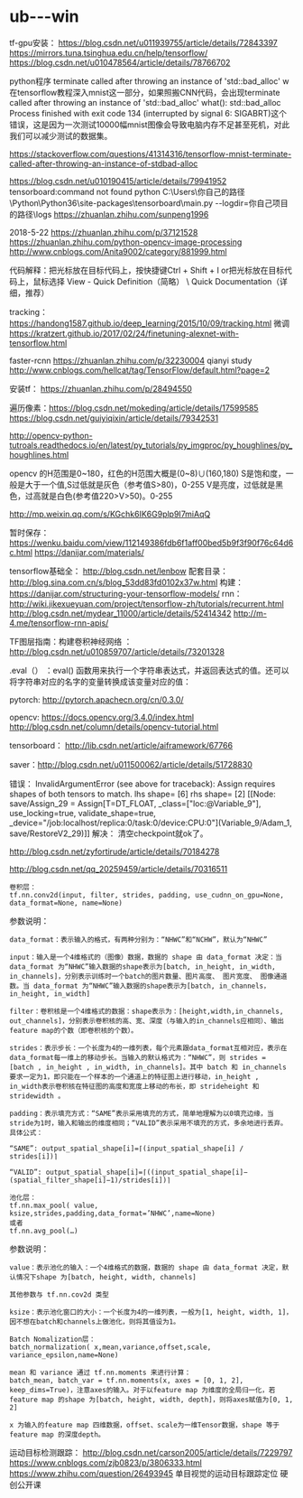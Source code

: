 # ub---win

tf-gpu安装： https://blog.csdn.net/u011939755/article/details/72843397
            https://mirrors.tuna.tsinghua.edu.cn/help/tensorflow/
            https://blog.csdn.net/u010478564/article/details/78766702


python程序 terminate called after throwing an instance of 'std::bad_alloc' w
在tensorflow教程深入mnist这一部分，如果照搬CNN代码，会出现terminate called after throwing an instance of 'std::bad_alloc'   what():  std::bad_alloc  Process finished with exit code 134 (interrupted by signal 6: SIGABRT)这个错误，这是因为一次测试10000幅mnist图像会导致电脑内存不足甚至死机，对此我们可以减少测试的数据集。

https://stackoverflow.com/questions/41314316/tensorflow-mnist-terminate-called-after-throwing-an-instance-of-stdbad-alloc

https://blog.csdn.net/u010190415/article/details/79941952
tensorboard:command not found 
python  C:\Users\你自己的路径\Python\Python36\site-packages\tensorboard\main.py --logdir=你自己项目的路径\logs
https://zhuanlan.zhihu.com/sunpeng1996



2018-5-22  https://zhuanlan.zhihu.com/p/37121528   https://zhuanlan.zhihu.com/python-opencv-image-processing
           http://www.cnblogs.com/Anita9002/category/881999.html


代码解释：把光标放在目标代码上，按快捷键Ctrl + Shift + I  or把光标放在目标代码上，鼠标选择 View - Quick Definition（简略） \ Quick Documentation（详细，推荐）


tracking： https://handong1587.github.io/deep_learning/2015/10/09/tracking.html
微调 https://kratzert.github.io/2017/02/24/finetuning-alexnet-with-tensorflow.html

faster-rcnn https://zhuanlan.zhihu.com/p/32230004
qianyi study http://www.cnblogs.com/hellcat/tag/TensorFlow/default.html?page=2

安装tf： https://zhuanlan.zhihu.com/p/28494550

遍历像素：https://blog.csdn.net/mokeding/article/details/17599585
        https://blog.csdn.net/guiyiqixin/article/details/79342531

http://opencv-python-tutroals.readthedocs.io/en/latest/py_tutorials/py_imgproc/py_houghlines/py_houghlines.html


opencv 的H范围是0~180，红色的H范围大概是(0~8)∪(160,180) 
S是饱和度，一般是大于一个值,S过低就是灰色（参考值S>80)，0-255
V是亮度，过低就是黑色，过高就是白色(参考值220>V>50)。0-255




http://mp.weixin.qq.com/s/KGchk6IK6G9plp9I7miAqQ

暂时保存： https://wenku.baidu.com/view/112149386fdb6f1aff00bed5b9f3f90f76c64d6c.html
	https://danijar.com/materials/


tensorflow基础全： http://blog.csdn.net/lenbow
        配套目录： http://blog.sina.com.cn/s/blog_53dd83fd0102x37w.html
	构建： https://danijar.com/structuring-your-tensorflow-models/
rnn： http://wiki.jikexueyuan.com/project/tensorflow-zh/tutorials/recurrent.html
     http://blog.csdn.net/mydear_11000/article/details/52414342
     http://m-4.me/tensorflow-rnn-apis/
 
 TF图层指南：构建卷积神经网络 ： http://blog.csdn.net/u010859707/article/details/73201328

.eval（） ：eval() 函数用来执行一个字符串表达式，并返回表达式的值。还可以将字符串对应的名字的变量转换成该变量对应的值：

pytorch: http://pytorch.apachecn.org/cn/0.3.0/

opencv: https://docs.opencv.org/3.4.0/index.html    http://blog.csdn.net/column/details/opencv-tutorial.html

tensorboard： http://lib.csdn.net/article/aiframework/67766

saver：http://blog.csdn.net/u011500062/article/details/51728830

错误：
InvalidArgumentError (see above for traceback): Assign requires shapes of both tensors to match. lhs shape= [6] rhs shape= [2]
	 [[Node: save/Assign_29 = Assign[T=DT_FLOAT, _class=["loc:@Variable_9"], use_locking=true, validate_shape=true, _device="/job:localhost/replica:0/task:0/device:CPU:0"](Variable_9/Adam_1, save/RestoreV2_29)]]
解决： 清空checkpoint就ok了。


http://blog.csdn.net/zyfortirude/article/details/70184278

http://blog.csdn.net/qq_20259459/article/details/70316511



    卷积层：
    tf.nn.conv2d(input, filter, strides, padding, use_cudnn_on_gpu=None, data_format=None, name=None)

参数说明：

    data_format：表示输入的格式，有两种分别为：“NHWC”和“NCHW”，默认为“NHWC”

    input：输入是一个4维格式的（图像）数据，数据的 shape 由 data_format 决定：当 data_format 为“NHWC”输入数据的shape表示为[batch, in_height, in_width, in_channels]，分别表示训练时一个batch的图片数量、图片高度、 图片宽度、 图像通道数。当 data_format 为“NHWC”输入数据的shape表示为[batch, in_channels， in_height, in_width]

    filter：卷积核是一个4维格式的数据：shape表示为：[height,width,in_channels, out_channels]，分别表示卷积核的高、宽、深度（与输入的in_channels应相同）、输出 feature map的个数（即卷积核的个数）。

    strides：表示步长：一个长度为4的一维列表，每个元素跟data_format互相对应，表示在data_format每一维上的移动步长。当输入的默认格式为：“NHWC”，则 strides = [batch , in_height , in_width, in_channels]。其中 batch 和 in_channels 要求一定为1，即只能在一个样本的一个通道上的特征图上进行移动，in_height , in_width表示卷积核在特征图的高度和宽度上移动的布长，即 strideheight 和 stridewidth 。

    padding：表示填充方式：“SAME”表示采用填充的方式，简单地理解为以0填充边缘，当stride为1时，输入和输出的维度相同；“VALID”表示采用不填充的方式，多余地进行丢弃。具体公式：

    “SAME”: output_spatial_shape[i]=⌈(input_spatial_shape[i] / strides[i])⌉

    “VALID”: output_spatial_shape[i]=⌈((input_spatial_shape[i]−(spatial_filter_shape[i]−1)/strides[i])⌉

    池化层：
    tf.nn.max_pool( value, ksize,strides,padding,data_format=’NHWC’,name=None)
    或者
    tf.nn.avg_pool(…)

参数说明：

    value：表示池化的输入：一个4维格式的数据，数据的 shape 由 data_format 决定，默认情况下shape 为[batch, height, width, channels]

    其他参数与 tf.nn.cov2d 类型

    ksize：表示池化窗口的大小：一个长度为4的一维列表，一般为[1, height, width, 1]，因不想在batch和channels上做池化，则将其值设为1。

    Batch Nomalization层：
    batch_normalization( x,mean,variance,offset,scale, variance_epsilon,name=None)

    mean 和 variance 通过 tf.nn.moments 来进行计算：
    batch_mean, batch_var = tf.nn.moments(x, axes = [0, 1, 2], keep_dims=True)，注意axes的输入。对于以feature map 为维度的全局归一化，若feature map 的shape 为[batch, height, width, depth]，则将axes赋值为[0, 1, 2]

    x 为输入的feature map 四维数据，offset、scale为一维Tensor数据，shape 等于 feature map 的深度depth。
    
    
运动目标检测跟踪： http://blog.csdn.net/carson2005/article/details/7229797
               https://www.cnblogs.com/zjb0823/p/3806333.html
	       https://www.zhihu.com/question/26493945
 单目视觉的运动目标跟踪定位 硬创公开课
